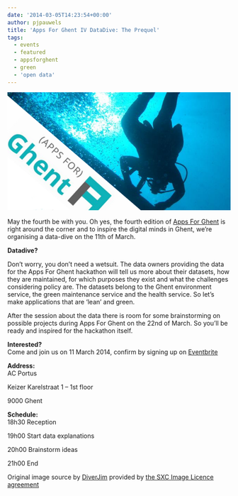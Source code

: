 ```yaml
---
date: '2014-03-05T14:23:54+00:00'
author: pjpauwels
title: 'Apps For Ghent IV DataDive: The Prequel'
tags:
  - events
  - featured
  - appsforghent
  - green
  - 'open data'
---
```


![Datadive](Datadive.png)

May the fourth be with you. Oh yes, the fourth edition of [Apps For Ghent](http://appsforghent.be/) is right around the corner and to inspire the digital minds in Ghent, we’re organising a data-dive on the 11th of March.

**Datadive?**

Don’t worry, you don’t need a wetsuit. The data owners providing the data for the Apps For Ghent hackathon will tell us more about their datasets, how they are maintained, for which purposes they exist and what the challenges considering policy are. The datasets belong to the Ghent environment service, the green maintenance service and the health service. So let’s make applications that are ‘lean’ and green.

After the session about the data there is room for some brainstorming on possible projects during Apps For Ghent on the 22nd of March. So you’ll be ready and inspired for the hackathon itself.

**Interested?**  
Come and join us on 11 March 2014, confirm by signing up on [Eventbrite](http://www.eventbrite.com/e/datadive-data-voor-een-duurzaam-gent-tickets-10799574819)

**Address:**  
AC Portus

Keizer Karelstraat 1 – 1st floor

9000 Ghent

**Schedule:**  
18h30 Reception

19h00 Start data explanations

20h00 Brainstorm ideas

21h00 End

Original image source by [DiverJim](http://www.sxc.hu/photo/1295077) provided by [the SXC Image Licence agreement](http://www.sxc.hu/help/7_2)
